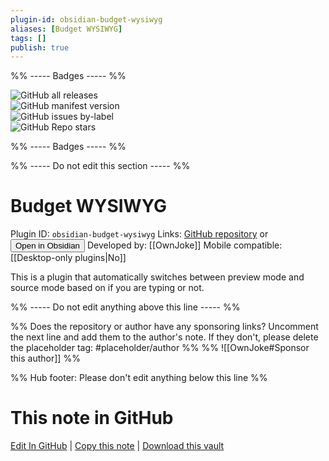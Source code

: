 ```yaml
---
plugin-id: obsidian-budget-wysiwyg
aliases: [Budget WYSIWYG]
tags: []
publish: true
---
```


%% ----- Badges ----- %%

![GitHub all releases](https://img.shields.io/github/downloads/OwnJoke/obsidian-budget-wysiwyg/total?color=573E7A&logo=github&style=for-the-badge)  
![GitHub manifest version](https://img.shields.io/github/manifest-json/v/OwnJoke/obsidian-budget-wysiwyg?color=573E7A&logo=github&style=for-the-badge)  
![GitHub issues by-label](https://img.shields.io/github/issues/OwnJoke/obsidian-budget-wysiwyg/help%20wanted?color=573E7A&logo=github&style=for-the-badge)  
![GitHub Repo stars](https://img.shields.io/github/stars/OwnJoke/obsidian-budget-wysiwyg?color=573E7A&logo=github&style=for-the-badge)

%% ----- Badges ----- %%

%% ----- Do not edit this section ----- %%

# Budget WYSIWYG

Plugin ID: `obsidian-budget-wysiwyg`
Links: [GitHub repository](https://github.com/OwnJoke/obsidian-budget-wysiwyg) or [<button id=HH>Open in Obsidian</button>](obsidian://show-plugin?id=obsidian-budget-wysiwyg)
Developed by: [[OwnJoke]]
Mobile compatible: [[Desktop-only plugins|No]]

This is a plugin that automatically switches between preview mode and source mode based on if you are typing or not.

%% ----- Do not edit anything above this line ----- %%

%% Does the repository or author have any sponsoring links? Uncomment the next line and add them to the author's note. If they don't, please delete the placeholder tag: #placeholder/author %%
%% ![[OwnJoke#Sponsor this author]] %%

%% Hub footer: Please don't edit anything below this line %%

# This note in GitHub

<span class="git-footer">[Edit In GitHub](https://github.dev/obsidian-community/obsidian-hub/blob/main/02%20-%20Community%20Expansions/02.05%20All%20Community%20Expansions/Plugins/obsidian-budget-wysiwyg.md "git-hub-edit-note") | [Copy this note](https://raw.githubusercontent.com/obsidian-community/obsidian-hub/main/02%20-%20Community%20Expansions/02.05%20All%20Community%20Expansions/Plugins/obsidian-budget-wysiwyg.md "git-hub-copy-note") | [Download this vault](https://github.com/obsidian-community/obsidian-hub/archive/refs/heads/main.zip "git-hub-download-vault") </span>
